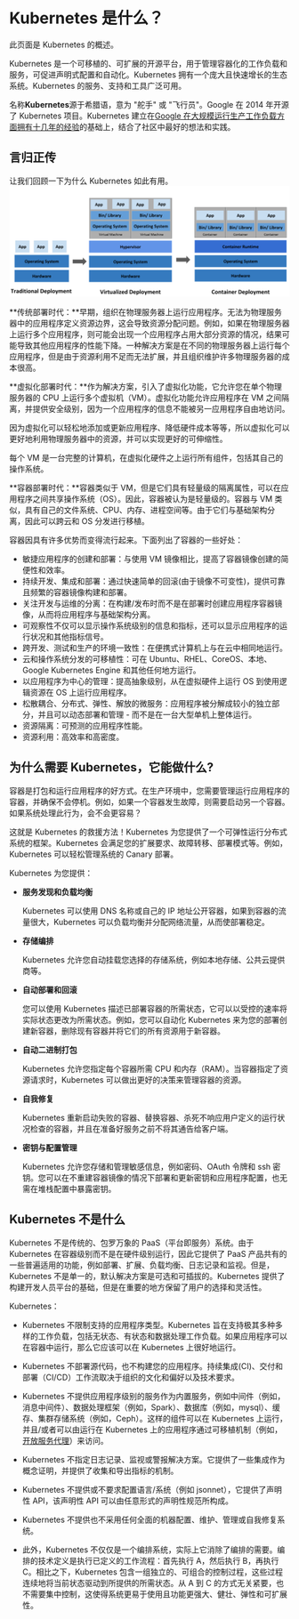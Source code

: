 # Kubernetes 是什么？

此页面是 Kubernetes 的概述。

Kubernetes 是一个可移植的、可扩展的开源平台，用于管理容器化的工作负载和服务，可促进声明式配置和自动化。Kubernetes 拥有一个庞大且快速增长的生态系统。Kubernetes 的服务、支持和工具广泛可用。

名称**Kubernetes**源于希腊语，意为 "舵手" 或 "飞行员"。Google 在 2014 年开源了 Kubernetes 项目。Kubernetes 建立在[Google 在大规模运行生产工作负载方面拥有十几年的经验](https://research.google/pubs/pub43438)的基础上，结合了社区中最好的想法和实践。

## 言归正传 

让我们回顾一下为什么 Kubernetes 如此有用。![](/image/container_evolution.png)

**传统部署时代：**早期，组织在物理服务器上运行应用程序。无法为物理服务器中的应用程序定义资源边界，这会导致资源分配问题。例如，如果在物理服务器上运行多个应用程序，则可能会出现一个应用程序占用大部分资源的情况，结果可能导致其他应用程序的性能下降。一种解决方案是在不同的物理服务器上运行每个应用程序，但是由于资源利用不足而无法扩展，并且组织维护许多物理服务器的成本很高。

**虚拟化部署时代：**作为解决方案，引入了虚拟化功能，它允许您在单个物理服务器的 CPU 上运行多个虚拟机（VM）。虚拟化功能允许应用程序在 VM 之间隔离，并提供安全级别，因为一个应用程序的信息不能被另一应用程序自由地访问。

因为虚拟化可以轻松地添加或更新应用程序、降低硬件成本等等，所以虚拟化可以更好地利用物理服务器中的资源，并可以实现更好的可伸缩性。

每个 VM 是一台完整的计算机，在虚拟化硬件之上运行所有组件，包括其自己的操作系统。

**容器部署时代：**容器类似于 VM，但是它们具有轻量级的隔离属性，可以在应用程序之间共享操作系统（OS）。因此，容器被认为是轻量级的。容器与 VM 类似，具有自己的文件系统、CPU、内存、进程空间等。由于它们与基础架构分离，因此可以跨云和 OS 分发进行移植。

容器因具有许多优势而变得流行起来。下面列出了容器的一些好处：

* 敏捷应用程序的创建和部署：与使用 VM 镜像相比，提高了容器镜像创建的简便性和效率。
* 持续开发、集成和部署：通过快速简单的回滚\(由于镜像不可变性\)，提供可靠且频繁的容器镜像构建和部署。
* 关注开发与运维的分离：在构建/发布时而不是在部署时创建应用程序容器镜像，从而将应用程序与基础架构分离。
* 可观察性不仅可以显示操作系统级别的信息和指标，还可以显示应用程序的运行状况和其他指标信号。
* 跨开发、测试和生产的环境一致性：在便携式计算机上与在云中相同地运行。
* 云和操作系统分发的可移植性：可在 Ubuntu、RHEL、CoreOS、本地、Google Kubernetes Engine 和其他任何地方运行。
* 以应用程序为中心的管理：提高抽象级别，从在虚拟硬件上运行 OS 到使用逻辑资源在 OS 上运行应用程序。
* 松散耦合、分布式、弹性、解放的微服务：应用程序被分解成较小的独立部分，并且可以动态部署和管理 - 而不是在一台大型单机上整体运行。
* 资源隔离：可预测的应用程序性能。
* 资源利用：高效率和高密度。

## 为什么需要 Kubernetes，它能做什么? 

容器是打包和运行应用程序的好方式。在生产环境中，您需要管理运行应用程序的容器，并确保不会停机。例如，如果一个容器发生故障，则需要启动另一个容器。如果系统处理此行为，会不会更容易？

这就是 Kubernetes 的救援方法！Kubernetes 为您提供了一个可弹性运行分布式系统的框架。Kubernetes 会满足您的扩展要求、故障转移、部署模式等。例如，Kubernetes 可以轻松管理系统的 Canary 部署。

Kubernetes 为您提供：

* **服务发现和负载均衡**

  Kubernetes 可以使用 DNS 名称或自己的 IP 地址公开容器，如果到容器的流量很大，Kubernetes 可以负载均衡并分配网络流量，从而使部署稳定。

* **存储编排**

  Kubernetes 允许您自动挂载您选择的存储系统，例如本地存储、公共云提供商等。

* **自动部署和回滚**

  您可以使用 Kubernetes 描述已部署容器的所需状态，它可以以受控的速率将实际状态更改为所需状态。例如，您可以自动化 Kubernetes 来为您的部署创建新容器，删除现有容器并将它们的所有资源用于新容器。

* **自动二进制打包**

  Kubernetes 允许您指定每个容器所需 CPU 和内存（RAM）。当容器指定了资源请求时，Kubernetes 可以做出更好的决策来管理容器的资源。

* **自我修复**

  Kubernetes 重新启动失败的容器、替换容器、杀死不响应用户定义的运行状况检查的容器，并且在准备好服务之前不将其通告给客户端。

* **密钥与配置管理**

  Kubernetes 允许您存储和管理敏感信息，例如密码、OAuth 令牌和 ssh 密钥。您可以在不重建容器镜像的情况下部署和更新密钥和应用程序配置，也无需在堆栈配置中暴露密钥。

## Kubernetes 不是什么

Kubernetes 不是传统的、包罗万象的 PaaS（平台即服务）系统。由于 Kubernetes 在容器级别而不是在硬件级别运行，因此它提供了 PaaS 产品共有的一些普遍适用的功能，例如部署、扩展、负载均衡、日志记录和监视。但是，Kubernetes 不是单一的，默认解决方案是可选和可插拔的。Kubernetes 提供了构建开发人员平台的基础，但是在重要的地方保留了用户的选择和灵活性。

Kubernetes：

* Kubernetes 不限制支持的应用程序类型。Kubernetes 旨在支持极其多种多样的工作负载，包括无状态、有状态和数据处理工作负载。如果应用程序可以在容器中运行，那么它应该可以在 Kubernetes 上很好地运行。
* Kubernetes 不部署源代码，也不构建您的应用程序。持续集成\(CI\)、交付和部署（CI/CD）工作流取决于组织的文化和偏好以及技术要求。
* Kubernetes 不提供应用程序级别的服务作为内置服务，例如中间件（例如，消息中间件）、数据处理框架（例如，Spark）、数据库（例如，mysql）、缓存、集群存储系统（例如，Ceph）。这样的组件可以在 Kubernetes 上运行，并且/或者可以由运行在 Kubernetes 上的应用程序通过可移植机制（例如，[开放服务代理](https://openservicebrokerapi.org/)）来访问。

* Kubernetes 不指定日志记录、监视或警报解决方案。它提供了一些集成作为概念证明，并提供了收集和导出指标的机制。

* Kubernetes 不提供或不要求配置语言/系统（例如 jsonnet），它提供了声明性 API，该声明性 API 可以由任意形式的声明性规范所构成。

* Kubernetes 不提供也不采用任何全面的机器配置、维护、管理或自我修复系统。

* 此外，Kubernetes 不仅仅是一个编排系统，实际上它消除了编排的需要。编排的技术定义是执行已定义的工作流程：首先执行 A，然后执行 B，再执行 C。相比之下，Kubernetes 包含一组独立的、可组合的控制过程，这些过程连续地将当前状态驱动到所提供的所需状态。从 A 到 C 的方式无关紧要，也不需要集中控制，这使得系统更易于使用且功能更强大、健壮、弹性和可扩展性。




